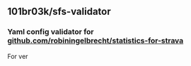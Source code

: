 ## 101br03k/sfs-validator

### Yaml config validator for [github.com/robiningelbrecht/statistics-for-strava](https://github.com/robiningelbrecht/statistics-for-strava)

For ver